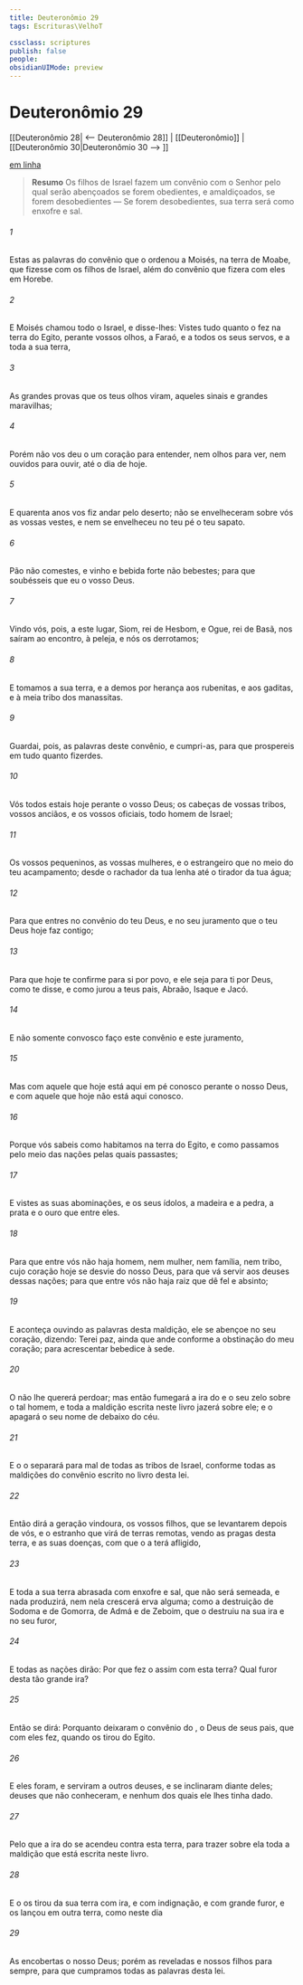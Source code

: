 ```yaml
---
title: Deuteronômio 29
tags: Escrituras\VelhoT

cssclass: scriptures
publish: false
people:
obsidianUIMode: preview
---
```


# Deuteronômio 29
[[Deuteronômio 28| <-- Deuteronômio 28]] | [[Deuteronômio]] | [[Deuteronômio 30|Deuteronômio 30 --> ]]

[em linha](https://churchofjesuschrist.org/study/scriptures/ot/deut/29?lang=por)

> __Resumo__
Os filhos de Israel fazem um convênio com o Senhor pelo qual serão abençoados se forem obedientes, e amaldiçoados, se forem desobedientes — Se forem desobedientes, sua terra será como enxofre e sal.

###### 1 
Estas  as palavras do convênio que o  ordenou a Moisés, na terra de Moabe, que fizesse com os filhos de Israel, além do convênio que fizera com eles em Horebe.

###### 2 
E Moisés chamou todo o Israel, e disse-lhes: Vistes tudo quanto o  fez na terra do Egito, perante vossos olhos, a Faraó, e a todos os seus servos, e a toda a sua terra,

###### 3 
As grandes provas que os teus olhos viram, aqueles sinais e grandes maravilhas;

###### 4 
Porém não vos deu o  um coração para entender, nem olhos para ver, nem ouvidos para ouvir, até o dia de hoje.

###### 5 
E quarenta anos vos fiz andar pelo deserto; não se envelheceram sobre vós as vossas vestes, e nem se envelheceu no teu pé o teu sapato.

###### 6 
Pão não comestes, e vinho e bebida forte não bebestes; para que soubésseis que eu  o  vosso Deus.

###### 7 
Vindo vós, pois, a este lugar, Siom, rei de Hesbom, e Ogue, rei de Basã, nos saíram ao encontro, à peleja, e nós os derrotamos;

###### 8 
E tomamos a sua terra, e a demos por herança aos rubenitas, e aos gaditas, e à meia tribo dos manassitas.

###### 9 
Guardai, pois, as palavras deste convênio, e cumpri-as, para que prospereis em tudo quanto fizerdes.

###### 10 
Vós todos estais hoje perante o  vosso Deus; os cabeças de vossas tribos, vossos anciãos, e os vossos oficiais, todo homem de Israel;

###### 11 
Os vossos pequeninos, as vossas mulheres, e o estrangeiro que  no meio do teu acampamento; desde o rachador da tua lenha até o tirador da tua água;

###### 12 
Para que entres no convênio do  teu Deus, e no seu juramento que o  teu Deus hoje faz contigo;

###### 13 
Para que hoje te confirme para si por povo, e ele seja para ti por Deus, como te disse, e como jurou a teus pais, Abraão, Isaque e Jacó.

###### 14 
E não somente convosco faço este convênio e este juramento,

###### 15 
Mas com aquele que hoje está aqui em pé conosco perante o  nosso Deus, e com aquele que hoje não está aqui conosco.

###### 16 
Porque vós sabeis como habitamos na terra do Egito, e como passamos pelo meio das nações pelas quais passastes;

###### 17 
E vistes as suas abominações, e os seus ídolos, a madeira e a pedra, a prata e o ouro que  entre eles.

###### 18 
Para que entre vós não haja homem, nem mulher, nem família, nem tribo, cujo coração hoje se desvie do  nosso Deus, para que vá servir aos deuses dessas nações; para que entre vós não haja raiz que dê fel e absinto;

###### 19 
E aconteça  ouvindo as palavras desta maldição, ele se abençoe no seu coração, dizendo: Terei paz, ainda que ande conforme a obstinação do meu coração; para acrescentar bebedice à sede.

###### 20 
O  não lhe quererá perdoar; mas então fumegará a ira do  e o seu zelo sobre o tal homem, e toda a maldição escrita neste livro jazerá sobre ele; e o  apagará o seu nome de debaixo do céu.

###### 21 
E o  o separará para mal de todas as tribos de Israel, conforme todas as maldições do convênio escrito no livro desta lei.

###### 22 
Então dirá a geração vindoura, os vossos filhos, que se levantarem depois de vós, e o estranho que virá de terras remotas, vendo as pragas desta terra, e as suas doenças, com que o  a terá afligido,

###### 23 
E toda a sua terra abrasada com enxofre e sal,  que não será semeada, e nada produzirá, nem nela crescerá erva alguma;  como  a destruição de Sodoma e de Gomorra, de Admá e de Zeboim, que o  destruiu na sua ira e no seu furor,

###### 24 
E todas as nações dirão: Por que fez o  assim com esta terra? Qual  furor desta tão grande ira?

###### 25 
Então se dirá: Porquanto deixaram o convênio do , o Deus de seus pais, que com eles fez, quando os tirou do Egito.

###### 26 
E eles foram, e serviram a outros deuses, e se inclinaram diante deles; deuses que não conheceram, e nenhum dos quais ele lhes tinha dado.

###### 27 
Pelo que a ira do  se acendeu contra esta terra, para trazer sobre ela toda a maldição que está escrita neste livro.

###### 28 
E o  os tirou da sua terra com ira, e com indignação, e com grande furor, e os lançou em outra terra, como neste dia 

###### 29 
As  encobertas  o  nosso Deus; porém as reveladas  e  nossos filhos para sempre, para que cumpramos todas as palavras desta lei.

